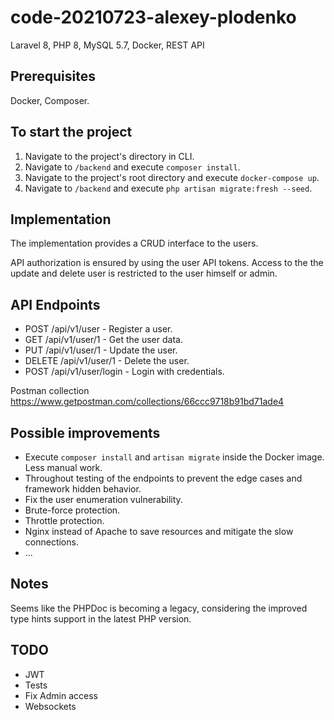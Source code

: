 # code-20210723-alexey-plodenko
Laravel 8, PHP 8, MySQL 5.7, Docker, REST API

## Prerequisites
Docker, Composer.

## To start the project
1. Navigate to the project's directory in CLI.
2. Navigate to `/backend` and execute `composer install`.
4. Navigate to the project's root directory and execute `docker-compose up`.
5. Navigate to `/backend` and execute `php artisan migrate:fresh --seed`.

## Implementation
The implementation provides a CRUD interface to the users.

API authorization is ensured by using the user API tokens. Access to the the update and delete user is restricted to the user himself or admin.

## API Endpoints
* POST /api/v1/user - Register a user.
* GET /api/v1/user/1 - Get the user data.
* PUT /api/v1/user/1 - Update the user.
* DELETE /api/v1/user/1 - Delete the user.
* POST /api/v1/user/login - Login with credentials.

Postman collection https://www.getpostman.com/collections/66ccc9718b91bd71ade4

## Possible improvements
* Execute `composer install` and `artisan migrate` inside the Docker image. Less manual work.
* Throughout testing of the endpoints to prevent the edge cases and framework hidden behavior.
* Fix the user enumeration vulnerability.
* Brute-force protection.
* Throttle protection.
* Nginx instead of Apache to save resources and mitigate the slow connections.
* ...

## Notes
Seems like the PHPDoc is becoming a legacy, considering the improved type hints support in the latest PHP version.

## TODO
* JWT
* Tests
* Fix Admin access
* Websockets
